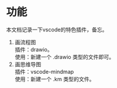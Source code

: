 # 功能
本文档记录一下vscode的特色插件，备忘。

1. 画流程图  
   插件：drawio。  
   使用：新建一个 .drawio 类型的文件即可。  
2. 画思维导图  
   插件：vscode-mindmap  
   使用：新建一个 .km 类型的文件。  